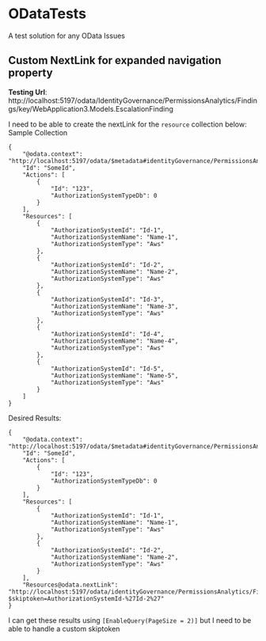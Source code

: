 # ODataTests
A test solution for any OData Issues



## Custom NextLink for expanded navigation property
**Testing Url**: http://localhost:5197/odata/IdentityGovernance/PermissionsAnalytics/Findings/key/WebApplication3.Models.EscalationFinding  

I need to be able to create the nextLink for the `resource` collection below:
Sample Collection
```
{
    "@odata.context": "http://localhost:5197/odata/$metadata#identityGovernance/PermissionsAnalytics/Findings/WebApplication3.Models.EscalationFinding(Actions(),Resources())/$entity",
    "Id": "SomeId",
    "Actions": [
        {
            "Id": "123",
            "AuthorizationSystemTypeDb": 0
        }
    ],
    "Resources": [
        {
            "AuthorizationSystemId": "Id-1",
            "AuthorizationSystemName": "Name-1",
            "AuthorizationSystemType": "Aws"
        },
        {
            "AuthorizationSystemId": "Id-2",
            "AuthorizationSystemName": "Name-2",
            "AuthorizationSystemType": "Aws"
        },
        {
            "AuthorizationSystemId": "Id-3",
            "AuthorizationSystemName": "Name-3",
            "AuthorizationSystemType": "Aws"
        },
        {
            "AuthorizationSystemId": "Id-4",
            "AuthorizationSystemName": "Name-4",
            "AuthorizationSystemType": "Aws"
        },
        {
            "AuthorizationSystemId": "Id-5",
            "AuthorizationSystemName": "Name-5",
            "AuthorizationSystemType": "Aws"
        }
    ]
}
```

Desired Results:
```
{
    "@odata.context": "http://localhost:5197/odata/$metadata#identityGovernance/PermissionsAnalytics/Findings/WebApplication3.Models.EscalationFinding(Actions(),Resources())/$entity",
    "Id": "SomeId",
    "Actions": [
        {
            "Id": "123",
            "AuthorizationSystemTypeDb": 0
        }
    ],
    "Resources": [
        {
            "AuthorizationSystemId": "Id-1",
            "AuthorizationSystemName": "Name-1",
            "AuthorizationSystemType": "Aws"
        },
        {
            "AuthorizationSystemId": "Id-2",
            "AuthorizationSystemName": "Name-2",
            "AuthorizationSystemType": "Aws"
        }
    ],
    "Resources@odata.nextLink": "http://localhost:5197/odata/identityGovernance/PermissionsAnalytics/Findings/SomeId/WebApplication3.Models.EscalationFinding/Resources?$skiptoken=AuthorizationSystemId-%27Id-2%27"
}
```

I can get these results using `[EnableQuery(PageSize = 2)]` but I need to be able to handle a custom skiptoken
